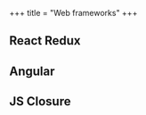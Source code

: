 +++
title = "Web frameworks"
+++

## React Redux
<div class="spreadsheet" fullHeightWithRowsPerScreen=8 src="../react_redux.toml"> </div>  

## Angular
<div class="spreadsheet" fullHeightWithRowsPerScreen=8 src="../angular.toml"> </div>  

## JS Closure
<div class="spreadsheet" fullHeightWithRowsPerScreen=8 src="../closure.toml"> </div>  
